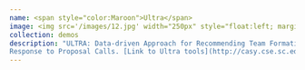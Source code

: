 ```yaml
---
name: <span style="color:Maroon">Ultra</span>
image: <img src='/images/12.jpg' width="250px" style="float:left; margin:0px 20px 0px 0px;">
collection: demos
description: "ULTRA: Data-driven Approach for Recommending Team Formation in
Response to Proposal Calls. [Link to Ultra tools](http://casy.cse.sc.edu/ultra/DataExplorer/)"
---
```

